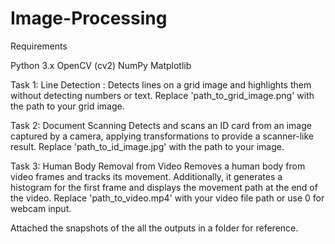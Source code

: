# Image-Processing
Requirements

Python 3.x
OpenCV (cv2)
NumPy
Matplotlib

Task 1: Line Detection : Detects lines on a grid image and highlights them without detecting numbers or text.
Replace 'path_to_grid_image.png' with the path to your grid image.


Task 2: Document Scanning
Detects and scans an ID card from an image captured by a camera, applying transformations to provide a scanner-like result.
Replace 'path_to_id_image.jpg' with the path to your image.

Task 3: Human Body Removal from Video
Removes a human body from video frames and tracks its movement. Additionally, it generates a histogram for the first frame and displays the movement path at the end of the video.
Replace 'path_to_video.mp4' with your video file path or use 0 for webcam input.


Attached the snapshots of the all the outputs in a folder for reference. 
